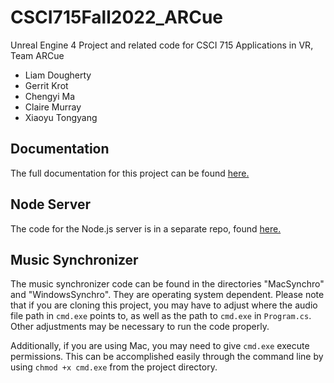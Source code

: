 # CSCI715Fall2022_ARCue
Unreal Engine 4 Project and related code for CSCI 715 Applications in VR, Team ARCue
- Liam Dougherty
- Gerrit Krot
- Chengyi Ma
- Claire Murray
- Xiaoyu Tongyang

## Documentation
The full documentation for this project can be found [here.](https://docs.google.com/document/d/1UTZH48rtPZ9HsK4P2X-H4GGpyfv475Bsl0pUCfOTyZQ/edit?usp=sharing)

## Node Server
The code for the Node.js server is in a separate repo, found [here.](https://github.com/cam8439/715ARCueNodeServer)

## Music Synchronizer
The music synchronizer code can be found in the directories "MacSynchro" and "WindowsSynchro". They are operating system dependent. Please note that if
you are cloning this project, you may have to adjust where the audio file path in `cmd.exe` points to, as well as the path to `cmd.exe` in `Program.cs`.
Other adjustments may be necessary to run the code properly.

Additionally, if you are using Mac, you may need to give `cmd.exe` execute permissions. This can be accomplished easily through the command line by using `chmod +x cmd.exe` from the project directory.
